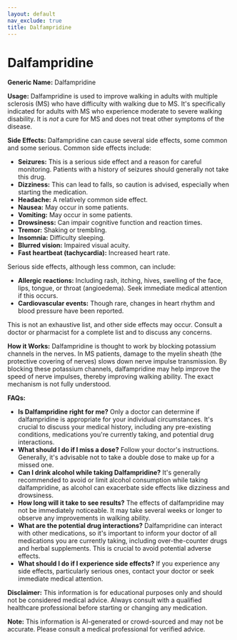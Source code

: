 ```yaml
---
layout: default
nav_exclude: true
title: Dalfampridine
---
```


# Dalfampridine

**Generic Name:** Dalfampridine

**Usage:**  Dalfampridine is used to improve walking in adults with multiple sclerosis (MS) who have difficulty with walking due to MS.  It's specifically indicated for adults with MS who experience moderate to severe walking disability.  It is *not* a cure for MS and does not treat other symptoms of the disease.


**Side Effects:** Dalfampridine can cause several side effects, some common and some serious.  Common side effects include:

* **Seizures:** This is a serious side effect and a reason for careful monitoring.  Patients with a history of seizures should generally not take this drug.
* **Dizziness:** This can lead to falls, so caution is advised, especially when starting the medication.
* **Headache:** A relatively common side effect.
* **Nausea:**  May occur in some patients.
* **Vomiting:**  May occur in some patients.
* **Drowsiness:**  Can impair cognitive function and reaction times.
* **Tremor:**  Shaking or trembling.
* **Insomnia:** Difficulty sleeping.
* **Blurred vision:**  Impaired visual acuity.
* **Fast heartbeat (tachycardia):** Increased heart rate.

Serious side effects, although less common, can include:

* **Allergic reactions:** Including rash, itching, hives, swelling of the face, lips, tongue, or throat (angioedema).  Seek immediate medical attention if this occurs.
* **Cardiovascular events:**  Though rare, changes in heart rhythm and blood pressure have been reported.

This is not an exhaustive list, and other side effects may occur.  Consult a doctor or pharmacist for a complete list and to discuss any concerns.


**How it Works:**  Dalfampridine is thought to work by blocking potassium channels in the nerves.  In MS patients, damage to the myelin sheath (the protective covering of nerves) slows down nerve impulse transmission.  By blocking these potassium channels, dalfampridine may help improve the speed of nerve impulses, thereby improving walking ability.  The exact mechanism is not fully understood.


**FAQs:**

* **Is Dalfampridine right for me?** Only a doctor can determine if dalfampridine is appropriate for your individual circumstances.  It's crucial to discuss your medical history, including any pre-existing conditions, medications you're currently taking, and potential drug interactions.
* **What should I do if I miss a dose?**  Follow your doctor's instructions. Generally, it's advisable not to take a double dose to make up for a missed one.
* **Can I drink alcohol while taking Dalfampridine?**  It's generally recommended to avoid or limit alcohol consumption while taking dalfampridine, as alcohol can exacerbate side effects like dizziness and drowsiness.
* **How long will it take to see results?**  The effects of dalfampridine may not be immediately noticeable.  It may take several weeks or longer to observe any improvements in walking ability.
* **What are the potential drug interactions?** Dalfampridine can interact with other medications, so it's important to inform your doctor of all medications you are currently taking, including over-the-counter drugs and herbal supplements.  This is crucial to avoid potential adverse effects.
* **What should I do if I experience side effects?** If you experience any side effects, particularly serious ones, contact your doctor or seek immediate medical attention.


**Disclaimer:** This information is for educational purposes only and should not be considered medical advice. Always consult with a qualified healthcare professional before starting or changing any medication.


**Note:** This information is AI-generated or crowd-sourced and may not be accurate. Please consult a medical professional for verified advice.